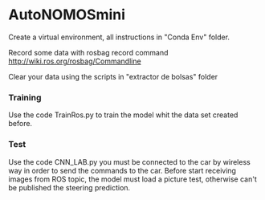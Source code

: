 # AutoNOMOSmini
Create a virtual environment, all instructions in "Conda Env" folder.

Record some data with rosbag record command http://wiki.ros.org/rosbag/Commandline

Clear your data using the scripts in "extractor de bolsas" folder

### Training
Use the code TrainRos.py to train the model whit the data set created before.


### Test
Use the code CNN_LAB.py you must be connected to the car by wireless way in order to send the commands to the car.
Before start receiving images from ROS topic, the model must load a picture test, otherwise can't be published the steering prediction.
